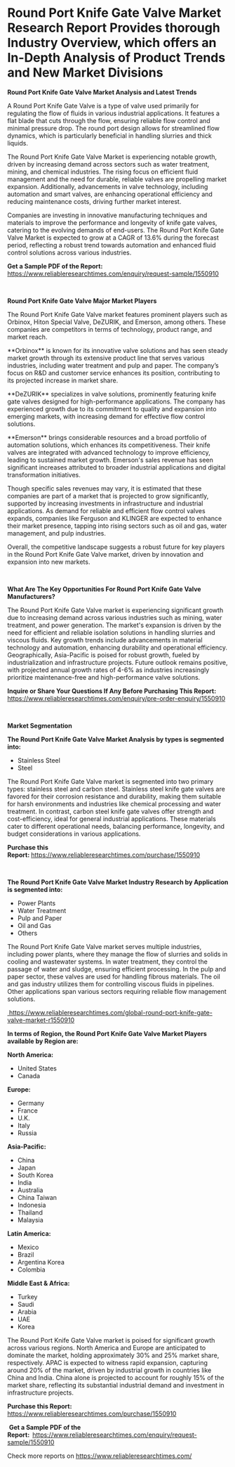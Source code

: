 <p><h1>Round Port Knife Gate Valve Market Research Report Provides thorough Industry Overview, which offers an In-Depth Analysis of Product Trends and New Market Divisions</h1></p><p><strong>Round Port Knife Gate Valve Market Analysis and Latest Trends</strong></p>
<p><p>A Round Port Knife Gate Valve is a type of valve used primarily for regulating the flow of fluids in various industrial applications. It features a flat blade that cuts through the flow, ensuring reliable flow control and minimal pressure drop. The round port design allows for streamlined flow dynamics, which is particularly beneficial in handling slurries and thick liquids.</p><p>The Round Port Knife Gate Valve Market is experiencing notable growth, driven by increasing demand across sectors such as water treatment, mining, and chemical industries. The rising focus on efficient fluid management and the need for durable, reliable valves are propelling market expansion. Additionally, advancements in valve technology, including automation and smart valves, are enhancing operational efficiency and reducing maintenance costs, driving further market interest.</p><p>Companies are investing in innovative manufacturing techniques and materials to improve the performance and longevity of knife gate valves, catering to the evolving demands of end-users. The Round Port Knife Gate Valve Market is expected to grow at a CAGR of 13.6% during the forecast period, reflecting a robust trend towards automation and enhanced fluid control solutions across various industries.</p></p>
<p><strong>Get a Sample PDF of the Report:&nbsp;</strong> <a href="https://www.reliableresearchtimes.com/enquiry/request-sample/1550910?utm_campaign=3326&utm_medium=2&utm_source=Github&utm_content=ia&utm_term=11042025&utm_id=round-port-knife-gate-valve">https://www.reliableresearchtimes.com/enquiry/request-sample/1550910</a></p>
<p>&nbsp;</p>
<p><strong>Round Port Knife Gate Valve Major Market Players</strong></p>
<p><p>The Round Port Knife Gate Valve market features prominent players such as Orbinox, Hiton Special Valve, DeZURIK, and Emerson, among others. These companies are competitors in terms of technology, product range, and market reach.</p><p>**Orbinox** is known for its innovative valve solutions and has seen steady market growth through its extensive product line that serves various industries, including water treatment and pulp and paper. The company’s focus on R&D and customer service enhances its position, contributing to its projected increase in market share.</p><p>**DeZURIK** specializes in valve solutions, prominently featuring knife gate valves designed for high-performance applications. The company has experienced growth due to its commitment to quality and expansion into emerging markets, with increasing demand for effective flow control solutions. </p><p>**Emerson** brings considerable resources and a broad portfolio of automation solutions, which enhances its competitiveness. Their knife valves are integrated with advanced technology to improve efficiency, leading to sustained market growth. Emerson's sales revenue has seen significant increases attributed to broader industrial applications and digital transformation initiatives.</p><p>Though specific sales revenues may vary, it is estimated that these companies are part of a market that is projected to grow significantly, supported by increasing investments in infrastructure and industrial applications. As demand for reliable and efficient flow control valves expands, companies like Ferguson and KLINGER are expected to enhance their market presence, tapping into rising sectors such as oil and gas, water management, and pulp industries. </p><p>Overall, the competitive landscape suggests a robust future for key players in the Round Port Knife Gate Valve market, driven by innovation and expansion into new markets.</p></p>
<p>&nbsp;</p>
<p><strong>What Are The Key Opportunities For Round Port Knife Gate Valve Manufacturers?</strong></p>
<p><p>The Round Port Knife Gate Valve market is experiencing significant growth due to increasing demand across various industries such as mining, water treatment, and power generation. The market's expansion is driven by the need for efficient and reliable isolation solutions in handling slurries and viscous fluids. Key growth trends include advancements in material technology and automation, enhancing durability and operational efficiency. Geographically, Asia-Pacific is poised for robust growth, fueled by industrialization and infrastructure projects. Future outlook remains positive, with projected annual growth rates of 4-6% as industries increasingly prioritize maintenance-free and high-performance valve solutions.</p></p>
<p><strong>Inquire or Share Your Questions If Any Before Purchasing This Report:</strong> <a href="https://www.reliableresearchtimes.com/enquiry/pre-order-enquiry/1550910?utm_campaign=3326&utm_medium=2&utm_source=Github&utm_content=ia&utm_term=11042025&utm_id=round-port-knife-gate-valve">https://www.reliableresearchtimes.com/enquiry/pre-order-enquiry/1550910</a></p>
<p>&nbsp;</p>
<p><strong>Market Segmentation</strong></p>
<p><strong>The Round Port Knife Gate Valve Market Analysis by types is segmented into:</strong></p>
<p><ul><li>Stainless Steel</li><li>Steel</li></ul></p>
<p><p>The Round Port Knife Gate Valve market is segmented into two primary types: stainless steel and carbon steel. Stainless steel knife gate valves are favored for their corrosion resistance and durability, making them suitable for harsh environments and industries like chemical processing and water treatment. In contrast, carbon steel knife gate valves offer strength and cost-efficiency, ideal for general industrial applications. These materials cater to different operational needs, balancing performance, longevity, and budget considerations in various applications.</p></p>
<p><strong>Purchase this Report:&nbsp;</strong><a href="https://www.reliableresearchtimes.com/purchase/1550910?utm_campaign=3326&utm_medium=2&utm_source=Github&utm_content=ia&utm_term=11042025&utm_id=round-port-knife-gate-valve">https://www.reliableresearchtimes.com/purchase/1550910</a></p>
<p>&nbsp;</p>
<p><strong>The Round Port Knife Gate Valve Market Industry Research by Application is segmented into:</strong></p>
<p><ul><li>Power Plants</li><li>Water Treatment</li><li>Pulp and Paper</li><li>Oil and Gas</li><li>Others</li></ul></p>
<p><p>The Round Port Knife Gate Valve market serves multiple industries, including power plants, where they manage the flow of slurries and solids in cooling and wastewater systems. In water treatment, they control the passage of water and sludge, ensuring efficient processing. In the pulp and paper sector, these valves are used for handling fibrous materials. The oil and gas industry utilizes them for controlling viscous fluids in pipelines. Other applications span various sectors requiring reliable flow management solutions.</p></p>
<p><a href="https://www.reliableresearchtimes.com/global-round-port-knife-gate-valve-market-r1550910?utm_campaign=3326&utm_medium=2&utm_source=Github&utm_content=ia&utm_term=11042025&utm_id=round-port-knife-gate-valve">&nbsp;https://www.reliableresearchtimes.com/global-round-port-knife-gate-valve-market-r1550910</a></p>
<p><strong>In terms of Region, the Round Port Knife Gate Valve Market Players available by Region are:</strong></p>
<p>
    <p> <strong> North America: </strong>
        <ul>
            <li>United States</li>
            <li>Canada</li>
        </ul>
        </p> 
    <p> <strong> Europe: </strong>
        <ul>
            <li>Germany</li>
            <li>France</li>
            <li>U.K.</li>
            <li>Italy</li>
            <li>Russia</li>
        </ul>
        </p> 
    <p> <strong> Asia-Pacific: </strong>
        <ul>
            <li>China</li>
            <li>Japan</li>
            <li>South Korea</li>
            <li>India</li>
            <li>Australia</li>
            <li>China Taiwan</li>
            <li>Indonesia</li>
            <li>Thailand</li>
            <li>Malaysia</li>
        </ul>
        </p> 
    <p> <strong> Latin America: </strong>
        <ul>
            <li>Mexico</li>
            <li>Brazil</li>
            <li>Argentina Korea</li>
            <li>Colombia</li>
        </ul>
        </p> 
    <p> <strong> Middle East & Africa: </strong>
        <ul>
            <li>Turkey</li>
            <li>Saudi</li>
            <li>Arabia</li>
            <li>UAE</li>
            <li>Korea</li>
        </ul>
    </p>
    </p>
<p><p>The Round Port Knife Gate Valve market is poised for significant growth across various regions. North America and Europe are anticipated to dominate the market, holding approximately 30% and 25% market share, respectively. APAC is expected to witness rapid expansion, capturing around 20% of the market, driven by industrial growth in countries like China and India. China alone is projected to account for roughly 15% of the market share, reflecting its substantial industrial demand and investment in infrastructure projects.</p></p>
<p><strong>Purchase this Report: </strong><a href="https://www.reliableresearchtimes.com/purchase/1550910?utm_campaign=3326&utm_medium=2&utm_source=Github&utm_content=ia&utm_term=11042025&utm_id=round-port-knife-gate-valve">https://www.reliableresearchtimes.com/purchase/1550910</a></p>
<p>&nbsp;<strong>Get a Sample PDF of the Report:&nbsp;&nbsp;</strong><a href="https://www.reliableresearchtimes.com/enquiry/request-sample/1550910?utm_campaign=3326&utm_medium=2&utm_source=Github&utm_content=ia&utm_term=11042025&utm_id=round-port-knife-gate-valve">https://www.reliableresearchtimes.com/enquiry/request-sample/1550910</a></p>
<p><strong></strong></p>
<p>Check more reports on <a href="https://www.reliableresearchtimes.com/?utm_campaign=3326&utm_medium=2&utm_source=Github&utm_content=ia&utm_term=11042025&utm_id=round-port-knife-gate-valve">https://www.reliableresearchtimes.com/</a></p>